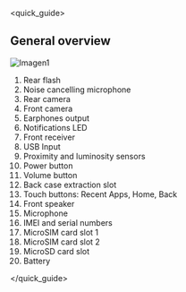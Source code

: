 <quick_guide>
## General overview

![Imagen1](http://static.energysistem.com/images/manuals/42551/56051f6f1de83.jpg)

1. Rear flash
2. Noise cancelling microphone
3. Rear camera
4. Front camera
5. Earphones output
6. Notifications LED
7. Front receiver
8. USB Input
9. Proximity and luminosity sensors
10. Power button
11. Volume button
12. Back case extraction slot
13. Touch buttons: Recent Apps, Home, Back
14. Front speaker
15. Microphone
16. IMEI and serial numbers
17. MicroSIM card slot 1
18. MicroSIM card slot 2
19. MicroSD card slot
20. Battery

</quick_guide>

